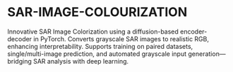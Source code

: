 # SAR-IMAGE-COLOURIZATION
Innovative SAR Image Colorization using a diffusion-based encoder-decoder in PyTorch. Converts grayscale SAR images to realistic RGB, enhancing interpretability. Supports training on paired datasets, single/multi-image prediction, and automated grayscale input generation—bridging SAR analysis with deep learning.
